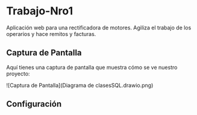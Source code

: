 # Trabajo-Nro1

Aplicación web para una rectificadora de motores. Agiliza el trabajo de los operarios y hace remitos y facturas.

## Captura de Pantalla

Aquí tienes una captura de pantalla que muestra cómo se ve nuestro proyecto:

![Captura de Pantalla](Diagrama de clasesSQL.drawio.png)

## Configuración




